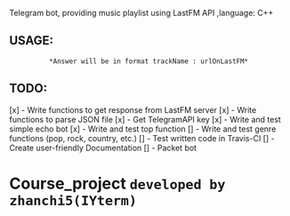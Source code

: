 Telegram bot, providing music playlist using LastFM API ,language: C++
## USAGE:
  ``` To get current to 50 best tracks by LastFM send "/top" command.
            *Answer will be in format trackName : urlOnLastFM*
```
## TODO:
[x] - Write functions to get response from LastFM server
[x] - Write functions to parse JSON file
[x] - Get TelegramAPI key
[x] - Write and test simple echo bot
[x] - Write and test top function
[] - Write and test genre functions (pop, rock, country, etc.)
[] - Test written code in Travis-CI
[] - Create user-friendly Documentation
[] - Packet bot

# Course_project `developed by zhanchi5(IYterm)`
